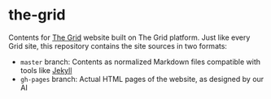 the-grid
========

Contents for [The Grid](https://thegrid.io/) website built on The Grid platform. Just like every Grid site, this repository contains the site sources in two formats:

* `master` branch: Contents as normalized Markdown files compatible with tools like [Jekyll](http://jekyllrb.com/)
* `gh-pages` branch: Actual HTML pages of the website, as designed by our AI
